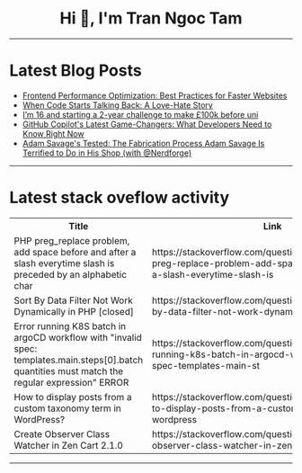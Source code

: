 <h1 align="center">Hi 👋, I'm Tran Ngoc Tam</h1>

---

# Latest Blog Posts 
<!-- BLOG-POST-LIST:START -->
- [Frontend Performance Optimization: Best Practices for Faster Websites](https://dev.to/lovestaco/frontend-performance-optimization-best-practices-for-faster-websites-3aji)
- [When Code Starts Talking Back: A Love-Hate Story](https://dev.to/trojanmocx/when-code-starts-talking-back-a-love-hate-story-3ml)
- [I’m 16 and starting a 2-year challenge to make £100k before uni](https://dev.to/vulcanwm/im-16-and-starting-a-2-year-challenge-to-make-ps100k-before-uni-2i6h)
- [GitHub Copilot&#39;s Latest Game-Changers: What Developers Need to Know Right Now](https://dev.to/gangatharan_gurusamy_22fb/github-copilots-latest-game-changers-what-developers-need-to-know-right-now-1i42)
- [Adam Savage&#39;s Tested: The Fabrication Process Adam Savage Is Terrified to Do in His Shop &lpar;with @Nerdforge&rpar;](https://dev.to/maker_youtube/adam-savages-tested-the-fabrication-process-adam-savage-is-terrified-to-do-in-his-shop-with-29di)
<!-- BLOG-POST-LIST:END -->

---

# Latest stack oveflow activity
<table>
  <tr><th>Title</th><th>Link</th></tr>
  <!-- STACKOVERFLOW:START --><tr><td>PHP preg_replace problem, add space before and after a slash everytime slash is preceded by an alphabetic char</td><td>https://stackoverflow.com/questions/79744989/php-preg-replace-problem-add-space-before-and-after-a-slash-everytime-slash-is</td></tr><tr><td>Sort By Data Filter Not Work Dynamically in PHP [closed]</td><td>https://stackoverflow.com/questions/79744720/sort-by-data-filter-not-work-dynamically-in-php</td></tr><tr><td>Error running K8S batch in argoCD workflow with &quot;invalid spec: templates.main.steps[0].batch quantities must match the regular expression&quot; ERROR</td><td>https://stackoverflow.com/questions/79744679/error-running-k8s-batch-in-argocd-workflow-with-invalid-spec-templates-main-st</td></tr><tr><td>How to display posts from a custom taxonomy term in WordPress?</td><td>https://stackoverflow.com/questions/79744444/how-to-display-posts-from-a-custom-taxonomy-term-in-wordpress</td></tr><tr><td>Create Observer Class Watcher in Zen Cart 2.1.0</td><td>https://stackoverflow.com/questions/79744422/create-observer-class-watcher-in-zen-cart-2-1-0</td></tr><!-- STACKOVERFLOW:END -->
</table>

---


